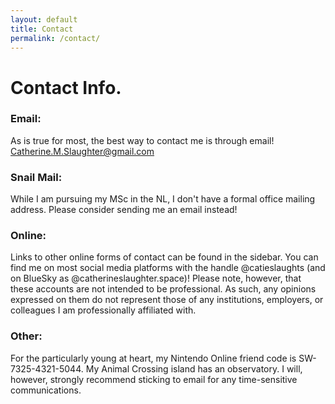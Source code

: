 ```yaml
---
layout: default
title: Contact
permalink: /contact/
---
```

# Contact Info.

### Email:
As is true for most, the best way to contact me is through email!
<br><a href="mailto:catherine.m.slaughter@gmail.com"> <i class="fas fa-envelope"></i> Catherine.M.Slaughter@gmail.com</a>

### Snail Mail:
While I am pursuing my MSc in the NL, I don't have a formal office mailing address. Please consider sending me an email instead!

### Online:
Links to other online forms of contact can be found in the sidebar.
You can find me on most social media platforms with the handle @catieslaughts (and on BlueSky as @catherineslaughter.space)! Please note, however, that these accounts are not intended to be professional. As such, any opinions expressed on them do not represent those of any institutions, employers, or colleagues I am professionally affiliated with.

### Other:
For the particularly young at heart, my Nintendo Online friend code is SW-7325-4321-5044. My Animal Crossing island has an observatory. I will, however, strongly recommend sticking to email for any time-sensitive communications.
